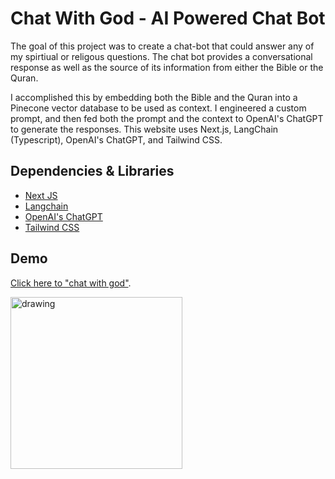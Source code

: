 # Chat With God - AI Powered Chat Bot

The goal of this project was to create a chat-bot that could answer any of my spirtiual or religous questions. The chat bot provides a conversational response as well as the source of its information from either the Bible or the Quran.

I accomplished this by embedding both the Bible and the Quran into a Pinecone vector database to be used as context. I engineered a custom prompt, and then fed both the prompt and the context to OpenAI's ChatGPT to generate the responses. This website uses Next.js, LangChain (Typescript), OpenAI's ChatGPT, and Tailwind CSS. 

## Dependencies & Libraries

* [Next JS](https://nextjs.org/)
* [Langchain](https://js.langchain.com/docs/)
* [OpenAI's ChatGPT](https://openai.com/blog/openai-api)
* [Tailwind CSS](https://tailwindcss.com/)

## Demo

[Click here to "chat with god"](https://david-app-eta.vercel.app/).

<img src="https://github.com/ytraiba/david-app/blob/master/src/assets/thumbnail2.png" alt="drawing" style="height:275px;"/>
